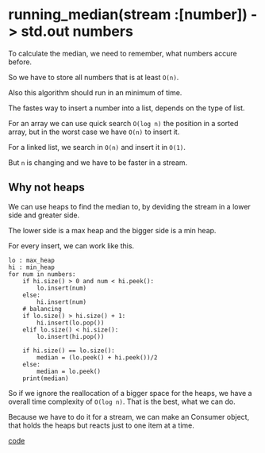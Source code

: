 # running_median(stream :[number]) -> std.out numbers

To calculate the median, we need to remember, what numbers accure before.

So we have to store all numbers that is at least `O(n)`.

Also this algorithm should run in an minimum of time.

The fastes way to insert a number into a list, depends on the type of list.

For an array we can use quick search `O(log n)` the position in a sorted array, but in the worst case we have `O(n)` to insert it.

For a linked list, we search in `O(n)` and insert it in `O(1)`.

But `n` is changing and we have to be faster in a stream.

## Why not heaps

We can use heaps to find the median to, by deviding the stream in a lower side and greater side.

The lower side is a max heap and the bigger side is a min heap.

For every insert, we can work like this.

```code
lo : max_heap
hi : min_heap
for num in numbers:
    if hi.size() > 0 and num < hi.peek():
        lo.insert(num)
    else:
        hi.insert(num)
    # balancing
    if lo.size() > hi.size() + 1:
        hi.insert(lo.pop())
    elif lo.size() < hi.size():
        lo.insert(hi.pop())

    if hi.size() == lo.size():
        median = (lo.peek() + hi.peek())/2
    else: 
        median = lo.peek()
    print(median)
```

So if we ignore the reallocation of a bigger space for the heaps, we have a overall time complexity of `O(log n)`. That is the best, what we can do.

Because we have to do it for a stream, we can make an Consumer object, that holds the heaps but reacts just to one item at a time.

[code](solution.py)
